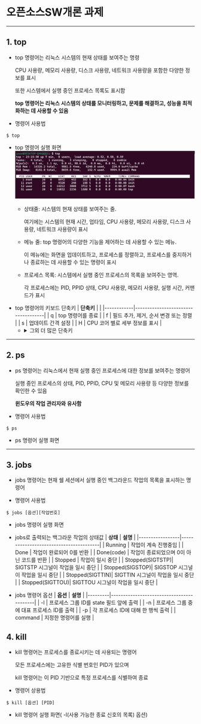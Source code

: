 # 오픈소스SW개론 과제
***
## 1. top
* top 명령어는 리눅스 시스템의 현재 상태를 보여주는 명령  

  CPU 사용량, 메모리 사용량, 디스크 사용량, 네트워크 사용량을 포함한 다양한 정보를 표시 

  또한 시스템에서 실행 중인 프로세스 목록도 표시함
  
  __top 명령어는 리눅스 시스템의 상태를 모니터링하고, 문제를 해결하고, 성능을 최적화하는 데 사용할 수 있음__
* 명령어 사용법
```
$ top
```
* top 명령어 실행 화면
![image](https://github.com/EHmin2/Opensource_SW/blob/master/%EC%98%A4%ED%94%88%EC%86%8C%EC%8A%A4SW%20%EC%8B%A4%EC%8A%B5.png)
  + 상태줄: 시스템의 현재 상태를 보여주는 줄. 

    여기에는 시스템의 현재 시간, 업타임, CPU 사용량, 메모리 사용량, 디스크 사용량, 네트워크 사용량이 표시
  + 메뉴 줄: top 명령어의 다양한 기능을 제어하는 데 사용할 수 있는 메뉴. 
 
    이 메뉴에는 화면을 업데이트하고, 프로세스를 정렬하고, 프로세스를 중지하거나 종료하는 데 사용할 수 있는 명령이 표시
  + 프로세스 목록: 시스템에서 실행 중인 프로세스의 목록을 보여주는 영역. 

    각 프로세스에는 PID, PPID 상태, CPU 사용량, 메모리 사용량, 실행 시간, 커맨드가 표시
* top 명령어의 키보드 단축키
  | __단축키__ |                                    |
  |------------|------------------------------------|
  |     q      | top 명령어를 종료                   |
  |     f      | 필드 추가, 제거, 순서 변경 또는 정렬 |
  |     s      | 업데이트 간격 설정                  |
  |     H      | CPU 코어 별로 세부 정보를 표시       |
    * <details>
      <summary>그외 더 많은 단축키</summary>
    
***  
## 2. ps
* ps 명령어는 리눅스에서 현재 실행 중인 프로세스에 대한 정보를 보여주는 명령어

  실행 중인 프로세스의 상태, PID, PPID, CPU 및 메모리 사용량 등 다양한 정보를 확인한 수 있음

  __윈도우의 작업 관리자와 유사함__
* 명령어 사용법
```
$ ps
```
* ps 명령어 실행 화면
  

  
  
***
## 3. jobs
* jobs 명령어는 현재 쉘 세션에서 실행 중인 백그라운드 작업의 목록을 표시하는 명령어
  
* 명령어 사용법
```
$ jobs [옵션][작업번호]
```
* jobs 명령어 실행 화면

* jobs로 출력되는 백그라운 작업의 상태값
  | __상태__         |              __설명__                  |
  |-----------------|----------------------------------------|
  | Running         | 작업이 계속 진행중임                     |
  | Done            | 작업이 완료되어 0를 반환                 | 
  | Done(code)      | 작업이 종료되었으며 0이 아닌 코드를 반환  |
  | Stopped         | 작업이 일시 중단                        |
  | Stopped(SIGTSTP)| SIGTSTP 시그널이 작업을 일시 중단        |
  | Stopped(SIGSTOP)| SIGSTOP 시그널이 작업을 일시 중단        | 
  | Stopped(SIGTTIN)| SIGTTIN 시그널이 작업을 일시 중단        |
  | Stopped(SIGTTOU)| SIGTTOU 시그널이 작업을 일시 중단        |
* jobs 명령어 옵션
  | __옵션__ |  __설명__                                |
  |---------|------------------------------------------|
  | -l      | 프로세스 그룹 ID를 state 필드 앞에 출력    |
  | -n      | 프로세스 그룹 중에 대표 프로세스 ID를 출력  |
  |  -p     | 각 프로세스 ID에 대해 한 행씩 출력         |
  | command | 지정한 명령어를 실행                      |

  
## 4. kill
* kill 명령어는 프로세스를 종료시키는 데 사용되는 명령어
  
  모든 프로세스에는 고유한 식별 번호인 PID가 있으며 
  
  kill 명령어는 이 PID 기반으로 특정 프로세스를 식별하여 종료
  
* 명령어 상용법
```
$ kill [옵션] [PID]
```
* kill 명령어 실행 화면( -l(사용 가능한 종료 신호의 목록) 옵션) 
 

  
